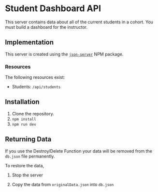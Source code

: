 # Student Dashboard API

This server contains data about all of the current students in a cohort. You must build a dashboard for the instructor.

## Implementation

This server is created using the [`json-server`](https://www.npmjs.com/package/json-server) NPM package.

### Resources

The following resources exist:

- Students: `/api/students`


## Installation

1. Clone the repository.
1. `npm install`
1. `npm run dev`


## Returning Data

If you use the Destroy/Delete Function your data will be removed from the `db.json` file permanently.

To restore the data, 

1. Stop the server

1. Copy the data from `originalData.json` into `db.json`
